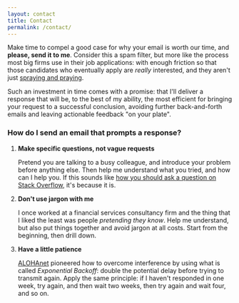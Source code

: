 ```yaml
---
layout: contact
title: Contact
permalink: /contact/
---
```


Make time to compel a good case for why your email is worth our time, and __please, send it to me__. Consider this a spam filter, but more like the process most big firms use in their job applications: with enough friction so that those candidates who eventually apply are *really* interested, and they aren't just [spraying and praying](https://en.wikipedia.org/wiki/Spray_and_pray).

Such an investment in time comes with a promise: that I'll deliver a response that will be, to the best of my ability, the most efficient for bringing your request to a successful conclusion, avoiding further back-and-forth emails and leaving actionable feedback "on your plate".

### How do I send an email that prompts a response?

1. __Make specific questions, not vague requests__

    Pretend you are talking to a busy colleague, and introduce your problem before anything else. Then help me understand what you tried, and how can I help you. If this sounds like [how you should ask a question on Stack Overflow](https://stackoverflow.com/help/how-to-ask), it's because it is.

2. __Don't use jargon with me__

    I once worked at a financial services consultancy firm and the thing that I liked the least was people _pretending they know_. Help me understand, but also put things together and avoid jargon at all costs. Start from the beginning, then drill down.

3. __Have a little patience__

    [ALOHAnet](https://en.wikipedia.org/wiki/ALOHAnet) pioneered how to overcome interference by using what is called _Exponential Backoff_: double the potential delay before trying to transmit again. Apply the same principle: if I haven't responded in one week, try again, and then wait two weeks, then try again and wait four, and so on.
